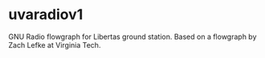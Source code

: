 # uvaradiov1
GNU Radio flowgraph for Libertas ground station.  Based on a flowgraph by Zach Lefke at Virginia Tech.
